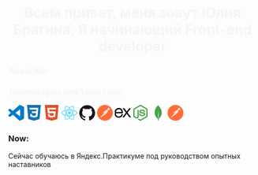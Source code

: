 <h1 align="center" style="color: #F5F5F5" >Всем привет, меня зовут Юлия Брагина, Я начинающий Front-end developer</h1>
<section>
  <h3 align="left" style="color: #F5F5F5">About Me: </h3>
  
</section>

<section>
  <h3 align="left" style="color: #F5F5F5">Technologies and Tools I use: </h3>
  <div>
    <img src="https://github.com/JuliaBragina/JuliaBragina/blob/main/img/visualstudiocode.svg" height="32"/>
    <img src="https://github.com/JuliaBragina/JuliaBragina/blob/main/img/css3.svg" height="32"/>
    <img src="https://github.com/JuliaBragina/JuliaBragina/blob/main/img/html5.svg" height="32"/>
    <img src="https://github.com/JuliaBragina/JuliaBragina/blob/main/img/react.svg" height="32"/>
    <img src="https://github.com/JuliaBragina/JuliaBragina/blob/main/img/github.svg" height="32"/>
    <img src="https://github.com/JuliaBragina/JuliaBragina/blob/main/img/postman.svg" height="32"/>
    <img src="https://github.com/JuliaBragina/JuliaBragina/blob/main/img/express.svg" height="32"/>
    <img src="https://github.com/JuliaBragina/JuliaBragina/blob/main/img/nodedotjs.svg" height="32"/>
    <img src="https://github.com/JuliaBragina/JuliaBragina/blob/main/img/mongodb.svg" height="32"/>
    <img src="https://github.com/JuliaBragina/JuliaBragina/blob/main/img/postman.svg" height="32"/>
  </div>
</section>

<section>
  <h3 align="left" >Now: </h3>
  <p>Сейчас обучаюсь в Яндекс.Практикуме под руководством опытных наставников</p>
</section>
